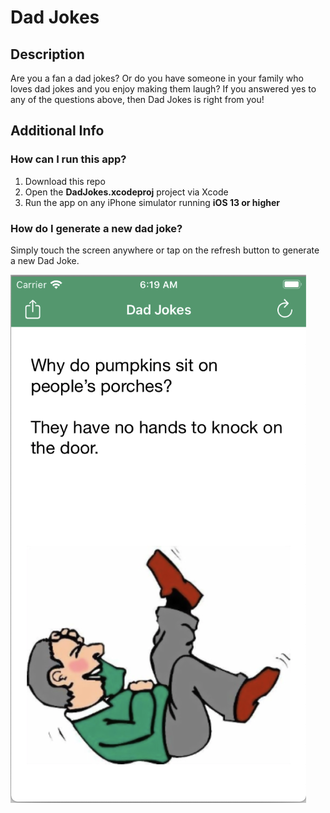 #  Dad Jokes
## Description
Are you a fan a dad jokes? Or do you have someone in your family who loves dad jokes and you enjoy making them laugh?
If you answered yes to any of the questions above, then Dad Jokes is right from you!

## Additional Info

### How can I run this app?
1. Download this repo
2. Open the **DadJokes.xcodeproj** project via Xcode
3. Run the app on any iPhone simulator running **iOS 13 or higher**

### How do I generate a new dad joke?
Simply touch the screen anywhere or tap on the refresh button to generate a new Dad Joke.

![Dad Joke Screenshot](DadJokes.png)

